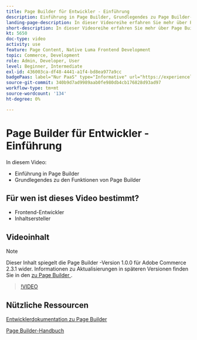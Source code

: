 ```yaml
---
title: Page Builder für Entwickler - Einführung
description: Einführung in Page Builder, Grundlegendes zu Page Builder-Funktionen
landing-page-description: In dieser Videoreihe erfahren Sie mehr über Page Builder und darüber, wie Sie diese erweitern können, um optimale Storefront [!DNL Commerce] Erlebnisse zu schaffen.
short-description: In dieser Videoreihe erfahren Sie mehr über Page Builder und darüber, wie Sie diese erweitern können, um optimale Storefront [!DNL Commerce] Erlebnisse zu schaffen.
kt: 5650
doc-type: video
activity: use
feature: Page Content, Native Luma Frontend Development
topic: Commerce, Development
role: Admin, Developer, User
level: Beginner, Intermediate
exl-id: 436003ca-df48-4441-a1f4-bd8ea977a9cc
badgePaas: label="Nur PaaS" type="Informative" url="https://experienceleague.adobe.com/de/docs/commerce/user-guides/product-solutions" tooltip="Gilt nur für Adobe Commerce in Cloud-Projekten (von Adobe verwaltete PaaS-Infrastruktur) und lokale Projekte."
source-git-commit: 340b9d7ad9989aab0fe980db4cb176828d93ad97
workflow-type: tm+mt
source-wordcount: '134'
ht-degree: 0%

---
```


# Page Builder für Entwickler - Einführung

In diesem Video:

- Einführung in Page Builder
- Grundlegendes zu den Funktionen von Page Builder

## Für wen ist dieses Video bestimmt?

- Frontend-Entwickler
- Inhaltsersteller

## Videoinhalt

>[!NOTE]
>
>Dieser Inhalt spiegelt die Page Builder -Version 1.0.0 für Adobe Commerce 2.3.1 wider. Informationen zu Aktualisierungen in späteren Versionen finden Sie in den [&#x200B; zu Page Builder &#x200B;](https://experienceleague.adobe.com/docs/commerce-admin/page-builder/release-notes.html?lang=de).

>[!VIDEO](https://video.tv.adobe.com/v/3432512?quality=12&learn=on&captions=ger)

## Nützliche Ressourcen

[Entwicklerdokumentation zu Page Builder](https://developer.adobe.com/commerce/frontend-core/page-builder/)

[Page Builder-Handbuch](https://experienceleague.adobe.com/docs/commerce-admin/page-builder/introduction.html?lang=de)
